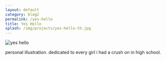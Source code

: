 ```yaml
---
layout: default
category: blog2
permalink: /yes-hello
title: Yes Hello
splash: /img/projects/yes-hello-th.jpg
---
```

![yes hello](../img/projects/yes-hello.jpg)

personal illustration. dedicated to every girl i had a crush on in high school.